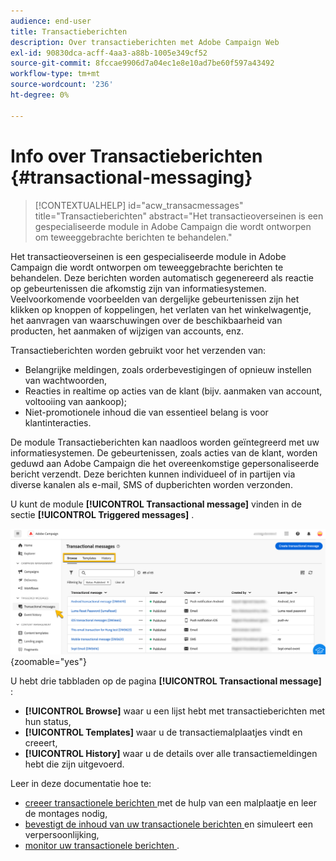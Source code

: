 ```yaml
---
audience: end-user
title: Transactieberichten
description: Over transactieberichten met Adobe Campaign Web
exl-id: 90830dca-acff-4aa3-a88b-1005e349cf52
source-git-commit: 8fccae9906d7a04ec1e8e10ad7be60f597a43492
workflow-type: tm+mt
source-wordcount: '236'
ht-degree: 0%

---
```


# Info over Transactieberichten {#transactional-messaging}

>[!CONTEXTUALHELP]
>id="acw_transacmessages"
>title="Transactieberichten"
>abstract="Het transactieoverseinen is een gespecialiseerde module in Adobe Campaign die wordt ontworpen om teweeggebrachte berichten te behandelen."

<!-- >>[!CONTEXTUALHELP]
>id="acw_transacmessages_exclusionlogs"
>title="Transactional messaging exclusion logs"
>abstract="Transactional messaging exclusion logs" -->

Het transactieoverseinen is een gespecialiseerde module in Adobe Campaign die wordt ontworpen om teweeggebrachte berichten te behandelen. Deze berichten worden automatisch gegenereerd als reactie op gebeurtenissen die afkomstig zijn van informatiesystemen. Veelvoorkomende voorbeelden van dergelijke gebeurtenissen zijn het klikken op knoppen of koppelingen, het verlaten van het winkelwagentje, het aanvragen van waarschuwingen over de beschikbaarheid van producten, het aanmaken of wijzigen van accounts, enz.

Transactieberichten worden gebruikt voor het verzenden van:

* Belangrijke meldingen, zoals orderbevestigingen of opnieuw instellen van wachtwoorden,
* Reacties in realtime op acties van de klant (bijv. aanmaken van account, voltooiing van aankoop);
* Niet-promotionele inhoud die van essentieel belang is voor klantinteracties.

De module Transactieberichten kan naadloos worden geïntegreerd met uw informatiesystemen. De gebeurtenissen, zoals acties van de klant, worden geduwd aan Adobe Campaign die het overeenkomstige gepersonaliseerde bericht verzendt. Deze berichten kunnen individueel of in partijen via diverse kanalen als e-mail, SMS of dupberichten worden verzonden.

U kunt de module **[!UICONTROL Transactional message]** vinden in de sectie **[!UICONTROL Triggered messages]** .

![](assets/transactional.png){zoomable="yes"}

U hebt drie tabbladen op de pagina **[!UICONTROL Transactional message]** :

* **[!UICONTROL Browse]** waar u een lijst hebt met transactieberichten met hun status,
* **[!UICONTROL Templates]** waar u de transactiemalplaatjes vindt en creeert,
* **[!UICONTROL History]** waar u de details over alle transactiemeldingen hebt die zijn uitgevoerd.

Leer in deze documentatie hoe te:

* [ creeer transactionele berichten ](create-transactional.md) met de hulp van een malplaatje en leer de montages nodig,
* [ bevestigt de inhoud van uw transactionele berichten ](validate-transactional.md) en simuleert een verpersoonlijking,
* [ monitor uw transactionele berichten ](monitor-transactional.md).

